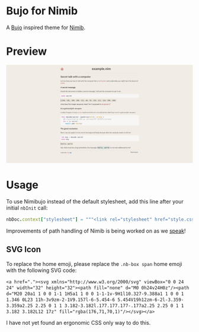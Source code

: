 # Bujo for Nimib

A [Bujo](https://piotrsss.github.io/logseq-tools/public/#/bujo-themes) inspired theme for [Nimib](https://github.com/pietroppeter/nimib).

# Preview
![Preview of nimibujo](example.png)

# Usage

To use Nimibujo instead of the default stylesheet, add this line after your initial `nbInit` call:

```nim
nbDoc.context["stylesheet"] = """<link rel="stylesheet" href="style.css">"""
```

Improvements of path handling of Nimib is being worked on as we [speak](https://github.com/pietroppeter/nimib/issues/55)!

## SVG Icon

To replace the home emoji, please replace the `.nb-box span` home emoji with the following SVG code:

```
<a href="."><svg xmlns="http://www.w3.org/2000/svg" viewBox="0 0 24 24" width="32" height="32"><path fill="none" d="M0 0h24v24H0z"/><path d="M20 20a1 1 0 0 1-1 1H5a1 1 0 0 1-1-1v-9H1l10.327-9.388a1 1 0 0 1 1.346 0L23 11h-3v9zm-2-1V9.157l-6-5.454-6 5.454V19h12zm-6-2l-3.359-3.359a2.25 2.25 0 1 1 3.182-3.182l.177.177.177-.177a2.25 2.25 0 1 1 3.182 3.182L12 17z" fill="rgba(176,71,70,1)"/></svg></a>
```

I have not yet found an ergonomic CSS only way to do this.

